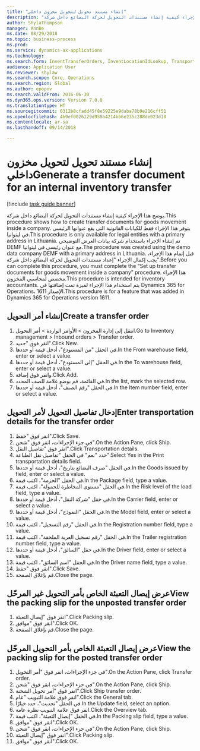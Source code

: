 ```yaml
--- 
title: "إنشاء مستند تحويل لتحويل مخزون داخلي"
description: "يوضح هذا الإجراء كيفية إنشاء مستندات التحويل لحركة البضائع داخل شركة."
author: ShylaThompson
manager: AnnBe
ms.date: 08/29/2018
ms.topic: business-process
ms.prod: 
ms.service: dynamics-ax-applications
ms.technology: 
ms.search.form: InventTransferOrders, InventLocationIdLookup, TransportationDocument, HcmWorkerLookUp, SrsReportViewerForm, InventTransferParmShip
audience: Application User
ms.reviewer: shylaw
ms.search.scope: Core, Operations
ms.search.region: Global
ms.author: epopov
ms.search.validFrom: 2016-06-30
ms.dyn365.ops.version: Version 7.0.0
ms.translationtype: HT
ms.sourcegitcommit: 0312b8cfadd45f8e59225e9daba78b9e216cff51
ms.openlocfilehash: 4b9ef0026129d958b4214bb6e235c288de023d10
ms.contentlocale: ar-sa
ms.lasthandoff: 09/14/2018

---
```

# <a name="generate-a-transfer-document-for-an-internal-inventory-transfer"></a><span data-ttu-id="45194-103">إنشاء مستند تحويل لتحويل مخزون داخلي</span><span class="sxs-lookup"><span data-stu-id="45194-103">Generate a transfer document for an internal inventory transfer</span></span>

[!include [task guide banner](../../includes/task-guide-banner.md)]

<span data-ttu-id="45194-104">يوضح هذا الإجراء كيفية إنشاء مستندات التحويل لحركة البضائع داخل شركة.</span><span class="sxs-lookup"><span data-stu-id="45194-104">This procedure shows how to create transfer documents for goods movement inside a company.</span></span> <span data-ttu-id="45194-105">يتوفر هذا الإجراء فقط للكيانات القانونية التي يقع عنوانها الرئيسي في ليتوانيا.</span><span class="sxs-lookup"><span data-stu-id="45194-105">This procedure is only available for legal entities with a primary address in Lithuania.</span></span> <span data-ttu-id="45194-106">تم إنشاء الإجراء باستخدام شركة بيانات العرض التوضيحي DEMF مع عنوان رئيسي في ليتوانيا.</span><span class="sxs-lookup"><span data-stu-id="45194-106">The procedure was created using the demo data company DEMF with a primary address in Lithuania.</span></span> <span data-ttu-id="45194-107">قبل إتمام هذا الإجراء، يجب إكمال الإجراء "إعداد مستندات التحويل لحركة البضائع داخل شركة".</span><span class="sxs-lookup"><span data-stu-id="45194-107">Before you can complete this procedure, you must complete the “Set up transfer documents for goods movement inside a company” procedure.</span></span> <span data-ttu-id="45194-108">هذا الإجراء مخصص لمحاسبي المخزون‬.</span><span class="sxs-lookup"><span data-stu-id="45194-108">This procedure is intended for inventory accountants.</span></span> <span data-ttu-id="45194-109">يتم استخدام هذا الإجراء لميزة تمت إضافتها في Dynamics 365 for Operations، الإصدار 1611.</span><span class="sxs-lookup"><span data-stu-id="45194-109">This procedure is for a feature that was added in Dynamics 365 for Operations version 1611.</span></span>


## <a name="create-a-transfer-order"></a><span data-ttu-id="45194-110">إنشاء أمر التحويل</span><span class="sxs-lookup"><span data-stu-id="45194-110">Create a transfer order</span></span>
1. <span data-ttu-id="45194-111">انتقل إلى إدارة المخزون > الأوامر الواردة > أمر التحويل.</span><span class="sxs-lookup"><span data-stu-id="45194-111">Go to Inventory management > Inbound orders > Transfer order.</span></span>
2. <span data-ttu-id="45194-112">انقر فوق "جديد".</span><span class="sxs-lookup"><span data-stu-id="45194-112">Click New.</span></span>
3. <span data-ttu-id="45194-113">في الحقل "من المستودع"، أدخل قيمة أو حددها.</span><span class="sxs-lookup"><span data-stu-id="45194-113">In the From warehouse field, enter or select a value.</span></span>
4. <span data-ttu-id="45194-114">في الحقل "إلى المستودع"، أدخل قيمة أو حددها.</span><span class="sxs-lookup"><span data-stu-id="45194-114">In the To warehouse field, enter or select a value.</span></span>
5. <span data-ttu-id="45194-115">وانقر فوق إضافة.</span><span class="sxs-lookup"><span data-stu-id="45194-115">Click Add.</span></span>
6. <span data-ttu-id="45194-116">في القائمة، قم بوضع علامة للصف المحدد.</span><span class="sxs-lookup"><span data-stu-id="45194-116">In the list, mark the selected row.</span></span>
7. <span data-ttu-id="45194-117">في الحقل "رقم الصنف"، أدخل قيمة أو حددها.</span><span class="sxs-lookup"><span data-stu-id="45194-117">In the Item number field, enter or select a value.</span></span>

## <a name="enter-transportation-details-for-the-transfer-order"></a><span data-ttu-id="45194-118">إدخال تفاصيل التحويل لأمر التحويل</span><span class="sxs-lookup"><span data-stu-id="45194-118">Enter transportation details for the transfer order</span></span>
1. <span data-ttu-id="45194-119">انقر فوق "حفظ".</span><span class="sxs-lookup"><span data-stu-id="45194-119">Click Save.</span></span>
2. <span data-ttu-id="45194-120">في جزء الإجراءات، انقر فوق "شحن".</span><span class="sxs-lookup"><span data-stu-id="45194-120">On the Action Pane, click Ship.</span></span>
3. <span data-ttu-id="45194-121">انقر فوق "تفاصيل النقل".</span><span class="sxs-lookup"><span data-stu-id="45194-121">Click Transportation details.</span></span>
4. <span data-ttu-id="45194-122">حدد "نعم" في الحقل "تفاصيل نقل الطباعة".</span><span class="sxs-lookup"><span data-stu-id="45194-122">Select Yes in the Print transportation details field.</span></span>
5. <span data-ttu-id="45194-123">في الحقل "صرف البضائع بتاريخ"، أدخل قيمة أو حددها.</span><span class="sxs-lookup"><span data-stu-id="45194-123">In the Goods issued by field, enter or select a value.</span></span>
6. <span data-ttu-id="45194-124">في الحقل "الحزمة"، اكتب قيمة.</span><span class="sxs-lookup"><span data-stu-id="45194-124">In the Package field, type a value.</span></span>
7. <span data-ttu-id="45194-125">في الحقل "مستوى المخاطرة للحمولة‬"، اكتب قيمة.</span><span class="sxs-lookup"><span data-stu-id="45194-125">In the Risk level of the load field, type a value.</span></span>
8. <span data-ttu-id="45194-126">في حقل "شركة النقل"، أدخل قيمة أو حددها.</span><span class="sxs-lookup"><span data-stu-id="45194-126">In the Carrier field, enter or select a value.</span></span>
9. <span data-ttu-id="45194-127">في الحقل "النموذج"، أدخل قيمة أو حددها.</span><span class="sxs-lookup"><span data-stu-id="45194-127">In the Model field, enter or select a value.</span></span>
10. <span data-ttu-id="45194-128">في الحقل "رقم التسجيل"، اكتب قيمة.</span><span class="sxs-lookup"><span data-stu-id="45194-128">In the Registration number field, type a value.</span></span>
11. <span data-ttu-id="45194-129">في الحقل "رقم تسجيل العربة الملحقة‬"، اكتب قيمة.</span><span class="sxs-lookup"><span data-stu-id="45194-129">In the Trailer registration number field, type a value.</span></span>
12. <span data-ttu-id="45194-130">في حقل "السائق"، أدخل قيمة أو حددها.</span><span class="sxs-lookup"><span data-stu-id="45194-130">In the Driver field, enter or select a value.</span></span>
13. <span data-ttu-id="45194-131">في الحقل "اسم السائق"، اكتب قيمة.</span><span class="sxs-lookup"><span data-stu-id="45194-131">In the Driver name field, type a value.</span></span>
14. <span data-ttu-id="45194-132">انقر فوق "حفظ".</span><span class="sxs-lookup"><span data-stu-id="45194-132">Click Save.</span></span>
15. <span data-ttu-id="45194-133">قم بإغلاق الصفحة.</span><span class="sxs-lookup"><span data-stu-id="45194-133">Close the page.</span></span>

## <a name="view-the-packing-slip-for-the-unposted-transfer-order"></a><span data-ttu-id="45194-134">عرض إيصال التعبئة الخاص بأمر التحويل غير المرحّل</span><span class="sxs-lookup"><span data-stu-id="45194-134">View the packing slip for the unposted transfer order</span></span>
1. <span data-ttu-id="45194-135">انقر فوق "إيصال التعبئة".</span><span class="sxs-lookup"><span data-stu-id="45194-135">Click Packing slip.</span></span>
2. <span data-ttu-id="45194-136">انقر فوق "موافق".</span><span class="sxs-lookup"><span data-stu-id="45194-136">Click OK.</span></span>
3. <span data-ttu-id="45194-137">قم بإغلاق الصفحة.</span><span class="sxs-lookup"><span data-stu-id="45194-137">Close the page.</span></span>

## <a name="view-the-packing-slip-for-the-posted-transfer-order"></a><span data-ttu-id="45194-138">عرض إيصال التعبئة الخاص بأمر التحويل المرحّل</span><span class="sxs-lookup"><span data-stu-id="45194-138">View the packing slip for the posted transfer order</span></span>
1. <span data-ttu-id="45194-139">في جزء الإجراءات، انقر فوق "أمر التحويل".</span><span class="sxs-lookup"><span data-stu-id="45194-139">On the Action Pane, click Transfer order.</span></span>
2. <span data-ttu-id="45194-140">في جزء الإجراءات، انقر فوق "شحن".</span><span class="sxs-lookup"><span data-stu-id="45194-140">On the Action Pane, click Ship.</span></span>
3. <span data-ttu-id="45194-141">انقر فوق "أمر تحويل الشحنة‬".</span><span class="sxs-lookup"><span data-stu-id="45194-141">Click Ship transfer order.</span></span>
4. <span data-ttu-id="45194-142">انقر فوق علامة التبويب "عام".</span><span class="sxs-lookup"><span data-stu-id="45194-142">Click the General tab.</span></span>
5. <span data-ttu-id="45194-143">في الحقل "تحديث"، حدد خيارًا.</span><span class="sxs-lookup"><span data-stu-id="45194-143">In the Update field, select an option.</span></span>
6. <span data-ttu-id="45194-144">انقر فوق علامة التبويب نظرة عامة.</span><span class="sxs-lookup"><span data-stu-id="45194-144">Click the Overview tab.</span></span>
7. <span data-ttu-id="45194-145">في الحقل "إيصال التعبئة"، اكتب قيمة.</span><span class="sxs-lookup"><span data-stu-id="45194-145">In the Packing slip field, type a value.</span></span>
8. <span data-ttu-id="45194-146">انقر فوق "موافق".</span><span class="sxs-lookup"><span data-stu-id="45194-146">Click OK.</span></span>
9. <span data-ttu-id="45194-147">في جزء الإجراءات، انقر فوق "شحن".</span><span class="sxs-lookup"><span data-stu-id="45194-147">On the Action Pane, click Ship.</span></span>
10. <span data-ttu-id="45194-148">انقر فوق "إيصال التعبئة".</span><span class="sxs-lookup"><span data-stu-id="45194-148">Click Packing slip.</span></span>
11. <span data-ttu-id="45194-149">انقر فوق "موافق".</span><span class="sxs-lookup"><span data-stu-id="45194-149">Click OK.</span></span>



